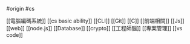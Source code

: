 #origin #cs 


[[電腦編碼系統]]
[[cs basic ability]]
[[CLI]]
[[Git]]
[[C]]
[[前端相關]]
[[Js]]
[[web]]
[[node.js]]
[[Database]]
[[crypto]]
[[工程師腦]]
[[專案管理]]
[[vs code]]

